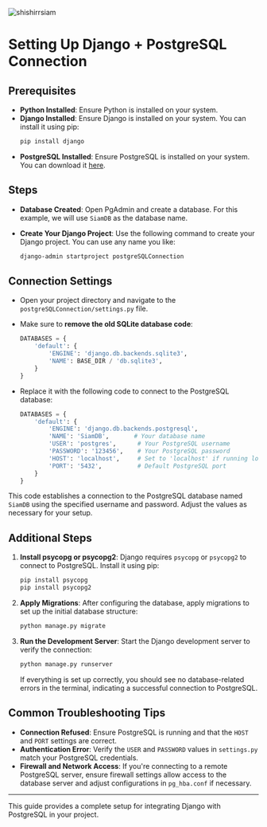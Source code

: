 <p align="left"> <img src="https://komarev.com/ghpvc/?username=shishirrsiam&label=Profile%20views&color=0e75b6&style=flat" alt="shishirrsiam" /> </p>



# Setting Up Django + PostgreSQL Connection

## Prerequisites

- **Python Installed**: Ensure Python is installed on your system.
- **Django Installed**: Ensure Django is installed on your system. You can install it using pip:
  ``` bash
  pip install django
  ```
- **PostgreSQL Installed**: Ensure PostgreSQL is installed on your system. You can download it [here](https://www.postgresql.org/download/).

## Steps

- **Database Created**: Open PgAdmin and create a database. For this example, we will use `SiamDB` as the database name.

- **Create Your Django Project**: Use the following command to create your Django project. You can use any name you like:
  ```bash
  django-admin startproject postgreSQLConnection
  ```

## Connection Settings

- Open your project directory and navigate to the `postgreSQLConnection/settings.py` file.

- Make sure to **remove the old SQLite database code**:

    ```python
    DATABASES = {
        'default': {
            'ENGINE': 'django.db.backends.sqlite3',
            'NAME': BASE_DIR / 'db.sqlite3',
        }
    }
    ```

- Replace it with the following code to connect to the PostgreSQL database:

    ```python
    DATABASES = {
        'default': {
            'ENGINE': 'django.db.backends.postgresql',
            'NAME': 'SiamDB',       # Your database name
            'USER': 'postgres',      # Your PostgreSQL username
            'PASSWORD': '123456',    # Your PostgreSQL password
            'HOST': 'localhost',     # Set to 'localhost' if running locally
            'PORT': '5432',          # Default PostgreSQL port
        }
    }
    ```

This code establishes a connection to the PostgreSQL database named `SiamDB` using the specified username and password. Adjust the values as necessary for your setup.


## Additional Steps

1. **Install psycopg or psycopg2**: Django requires `psycopg` or `psycopg2` to connect to PostgreSQL. Install it using pip:
   ```bash
   pip install psycopg
   pip install psycopg2
   ```

2. **Apply Migrations**: After configuring the database, apply migrations to set up the initial database structure:
   ```bash
   python manage.py migrate
   ```

3. **Run the Development Server**: Start the Django development server to verify the connection:
   ```bash
   python manage.py runserver
   ```

   If everything is set up correctly, you should see no database-related errors in the terminal, indicating a successful connection to PostgreSQL.

## Common Troubleshooting Tips

- **Connection Refused**: Ensure PostgreSQL is running and that the `HOST` and `PORT` settings are correct.
- **Authentication Error**: Verify the `USER` and `PASSWORD` values in `settings.py` match your PostgreSQL credentials.
- **Firewall and Network Access**: If you're connecting to a remote PostgreSQL server, ensure firewall settings allow access to the database server and adjust configurations in `pg_hba.conf` if necessary.

---

This guide provides a complete setup for integrating Django with PostgreSQL in your project.